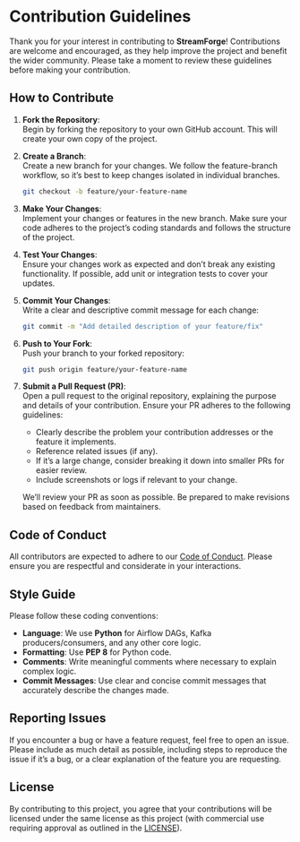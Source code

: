 # **Contribution Guidelines**

Thank you for your interest in contributing to **StreamForge**! Contributions are welcome and encouraged, as they help improve the project and benefit the wider community. Please take a moment to review these guidelines before making your contribution.

## **How to Contribute**

1. **Fork the Repository**:  
   Begin by forking the repository to your own GitHub account. This will create your own copy of the project.

2. **Create a Branch**:  
   Create a new branch for your changes. We follow the feature-branch workflow, so it’s best to keep changes isolated in individual branches.
   ```bash
   git checkout -b feature/your-feature-name
   ```

3. **Make Your Changes**:  
   Implement your changes or features in the new branch. Make sure your code adheres to the project’s coding standards and follows the structure of the project.

4. **Test Your Changes**:  
   Ensure your changes work as expected and don’t break any existing functionality. If possible, add unit or integration tests to cover your updates.

5. **Commit Your Changes**:  
   Write a clear and descriptive commit message for each change:
   ```bash
   git commit -m "Add detailed description of your feature/fix"
   ```

6. **Push to Your Fork**:  
   Push your branch to your forked repository:
   ```bash
   git push origin feature/your-feature-name
   ```

7. **Submit a Pull Request (PR)**:  
   Open a pull request to the original repository, explaining the purpose and details of your contribution. Ensure your PR adheres to the following guidelines:
   - Clearly describe the problem your contribution addresses or the feature it implements.
   - Reference related issues (if any).
   - If it’s a large change, consider breaking it down into smaller PRs for easier review.
   - Include screenshots or logs if relevant to your change.
   
   We’ll review your PR as soon as possible. Be prepared to make revisions based on feedback from maintainers.

## **Code of Conduct**

All contributors are expected to adhere to our [Code of Conduct](CODE_OF_CONDUCT.md). Please ensure you are respectful and considerate in your interactions.

## **Style Guide**

Please follow these coding conventions:
- **Language**: We use **Python** for Airflow DAGs, Kafka producers/consumers, and any other core logic.
- **Formatting**: Use **PEP 8** for Python code.
- **Comments**: Write meaningful comments where necessary to explain complex logic.
- **Commit Messages**: Use clear and concise commit messages that accurately describe the changes made.

## **Reporting Issues**

If you encounter a bug or have a feature request, feel free to open an issue. Please include as much detail as possible, including steps to reproduce the issue if it’s a bug, or a clear explanation of the feature you are requesting.

## **License**

By contributing to this project, you agree that your contributions will be licensed under the same license as this project (with commercial use requiring approval as outlined in the [LICENSE](LICENSE)).
